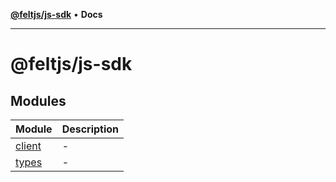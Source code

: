 [**@feltjs/js-sdk**](README.md) • **Docs**

***

# @feltjs/js-sdk

## Modules

| Module | Description |
| ------ | ------ |
| [client](client/README.md) | - |
| [types](types/README.md) | - |
